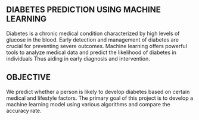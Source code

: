 ## DIABETES PREDICTION USING MACHINE LEARNING
Diabetes is a chronic medical condition characterized by high levels of glucose in the blood. 
Early detection and management of diabetes are crucial for preventing severe outcomes.
Machine learning offers powerful tools to analyze medical data and predict the likelihood of diabetes in individuals
Thus aiding in early diagnosis and intervention.
## OBJECTIVE
We predict whether a person is likely to develop diabetes based on certain medical and lifestyle factors. 
The primary goal of this project is to develop a machine learning model using various algorithms and compare the accuracy rate.
